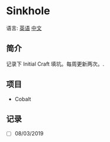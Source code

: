 # Sinkhole

语言: [英语](https://github.com/InitialCraft/Sinkhole/blob/master/Readme.md) [中文](https://github.com/InitialCraft/Sinkhole/blob/master/Readme_zh_CN.md)

## 简介

记录下 Initial Craft 填坑。每周更新两次。.



## 项目

- Cobalt



## 记录

- [ ]  08/03/2019

  

